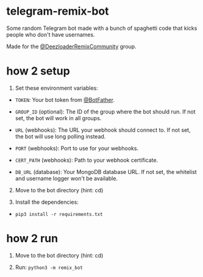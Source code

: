 # telegram-remix-bot

Some random Telegram bot made with a bunch of spaghetti code that kicks people who don't have usernames.

Made for the [@DeezloaderRemixCommunity](https://t.me/DeezloaderRemixCommunity) group.

# how 2 setup

1. Set these environment variables:

- `TOKEN`: Your bot token from [@BotFather](https://t.me/BotFather).

- `GROUP_ID` (optional): The ID of the group where the bot should run. If not set, the bot will work in all groups.

- `URL` (webhooks): The URL your webhook should connect to. If not set, the bot will use long polling instead.

- `PORT` (webhooks): Port to use for your webhooks.

- `CERT_PATH` (webhooks): Path to your webhook certificate.

- `DB_URL` (database): Your MongoDB database URL. If not set, the whitelist and username logger won't be available.

2. Move to the bot directory (hint: cd)

3. Install the dependencies:

- `pip3 install -r requirements.txt`

# how 2 run

1. Move to the bot directory (hint: cd)

2. Run: `python3 -m remix_bot`
